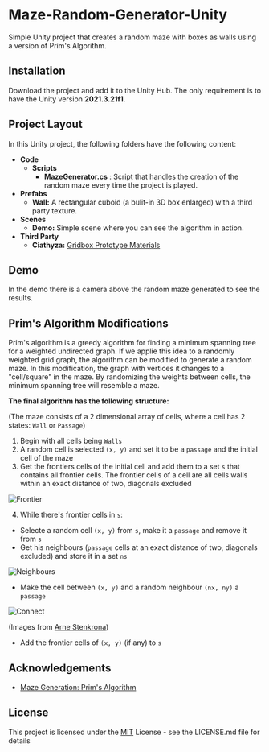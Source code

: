 # Maze-Random-Generator-Unity
 Simple Unity project that creates a random maze with boxes as walls using a version of Prim's Algorithm.

## Installation

Download the project and add it to the Unity Hub. The only requirement is to have the Unity version **2021.3.21f1**.
    
## Project Layout
In this Unity project, the following folders have the following content:

- **Code**
    - **Scripts**
        - **MazeGenerator.cs** : Script that handles the creation of the random maze every time the project is played.
- **Prefabs**
    - **Wall:** A rectangular cuboid (a bulit-in 3D box enlarged) with a third party texture.
- **Scenes**
    - **Demo:** Simple scene where you can see the algorithm in action.
- **Third Party**
    - **Ciathyza:** [Gridbox Prototype Materials](https://assetstore.unity.com/packages/2d/textures-materials/gridbox-prototype-materials-129127)

## Demo

In the demo there is a camera above the random maze generated to see the results.

## Prim's Algorithm Modifications
Prim's algorithm is a greedy algorithm for finding a minimum spanning tree for a weighted undirected graph. If we applie this idea to a randomly weighted grid graph, the algorithm can be modified to generate a random maze. In this modification, the graph with vertices it changes to a "cell/square" in the maze. By randomizing the weights between cells, the minimum spanning tree will resemble a maze.

**The final algorithm has the following structure:**

(The maze consists of a 2 dimensional array of cells, where a cell has 2 states: `Wall` or `Passage`)
1. Begin with all cells being `Walls`
2. A random cell is selected `(x, y)` and set it to be a `passage` and the initial cell of the maze
3. Get the frontiers cells of the initial cell and add them to a set `s` that contains all frontier cells. The frontier cells of a cell are all cells walls within an exact distance of two, diagonals excluded

![Frontier](https://user-images.githubusercontent.com/62213937/234407861-16f18ae1-b189-4ccd-87cb-158a0fdade57.png)

4. While there's frontier cells in `s`:
- Selecte a random cell `(x, y)` from `s`, make it a `passage` and remove it from `s`
- Get his neighbours (`passage` cells at an exact distance of two, diagonals excluded) and store it in a set `ns`

![Neighbours](https://user-images.githubusercontent.com/62213937/234407941-5e6f3db1-cbe0-41cb-9b0b-1e98aeff9bf0.png)

- Make the cell between `(x, y)` and a random neighbour `(nx, ny)` a `passage`

![Connect](https://user-images.githubusercontent.com/62213937/234407995-e02a7bf0-2e2b-4187-ad06-82b24a95cf54.png)

(Images from [Arne Stenkrona](https://github.com/ArneStenkrona/MazeFun))

- Add the frontier cells of `(x, y)` (if any) to `s`
## Acknowledgements
 - [Maze Generation: Prim's Algorithm](https://weblog.jamisbuck.org/2011/1/10/maze-generation-prim-s-algorithm)



## License

This project is licensed under the [MIT](https://choosealicense.com/licenses/mit/) License - see the LICENSE.md file for details 


